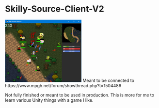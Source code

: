 # Skilly-Source-Client-V2
<img src="Preview.png" width=50% height=50%>
Meant to be connected to https://www.mpgh.net/forum/showthread.php?t=1504486

Not fully finished or meant to be used in production. This is more for me to learn various Unity things with a game I like.
